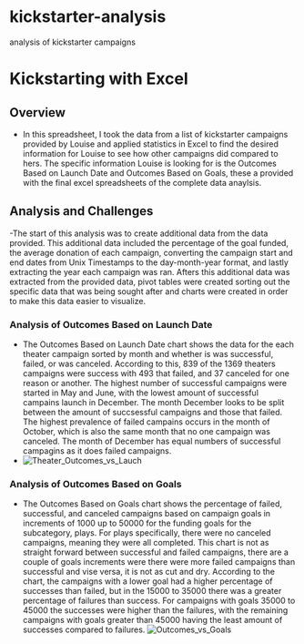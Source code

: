 # kickstarter-analysis
analysis of kickstarter campaigns
# Kickstarting with Excel
## Overview
- In this spreadsheet, I took the data from a list of kickstarter campaigns provided by Louise and applied statistics in Excel to find the desired information for Louise to see how other campaigns did compared to hers. The specific information Louise is looking for is the Outcomes Based on Launch Date and Outcomes Based on Goals, these a provided with the final excel spreadsheets of the complete data anaylsis. 
## Analysis and Challenges
-The start of this analysis was to create additional data from the data provided. This additional data included the percentage of the goal funded, the average donation of each campaign, converting the campaign start and end dates from Unix Timestamps to the day-month-year format, and lastly extracting the year each campaign was ran. Afters this additional data was extracted from the provided data, pivot tables were created sorting out the specific data that was being sought after and charts were created in order to make this data easier to visualize. 
### Analysis of Outcomes Based on Launch Date
- The Outcomes Based on Launch Date chart shows the data for the each theater campaign sorted by month and whether is was successful, failed, or was canceled. According to this, 839 of the 1369 theaters campaigns were success with 493 that failed, and 37 canceled for one reason or another. The highest number of successful campaigns were started in May and June, with the lowest amount of successful campains launch in December. The month December looks to be split between the amount of succsessful campaigns and those that failed. The highest prevalence of failed campains occurs in the month of October, which is also the same month that no one campaign was canceled. The month of December has equal numbers of successful campagins as it does failed campaigns. 
- ![Theater_Outcomes_vs_Lauch ](https://user-images.githubusercontent.com/111200771/187825422-7a81f058-b4ab-45c4-b7d5-be334b2ced97.png)
### Analysis of Outcomes Based on Goals
- The Outcomes Based on Goals chart shows the percentage of failed, successful, and canceled campaigns based on campaign goals in increments of 1000 up to 50000 for the funding goals for the subcategory, plays. For plays specifically, there were no canceled campaigns, meaning they were all completed. This chart is not as straight forward between successful and failed campaigns, there are a couple of goals increments were there were more failed campaigns than successful and vise versa, it is not as cut and dry. According to the chart, the campaigns with a lower goal had a higher percentage of successes than failed, but in the 15000 to 35000 there was a greater percentage of failures than success. For campaigns with goals 35000 to 45000 the successes were higher than the failures, with the remaining campaigns with goals greater than 45000 having the least amount of successes compared to failures. 
![Outcomes_vs_Goals](https://user-images.githubusercontent.com/111200771/187825247-ebee7050-9023-4a13-a477-a87dbbed26a4.png)


